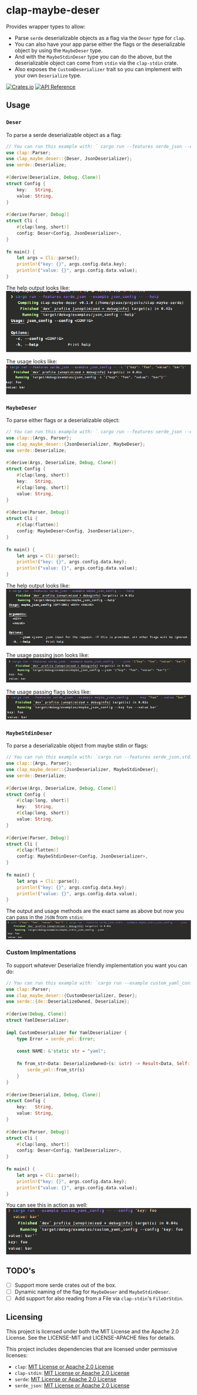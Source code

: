 # clap-maybe-deser

Provides wrapper types to allow:
- Parse `serde` deserializable objects as a flag via the `Deser` type for `clap`.
- You can also have your app parse either the flags or the deserializable object by using the `MaybeDeser` type.
- And with the `MaybeStdinDeser` type you can do the above, but the deserializable object can come from `stdin` via the `clap-stdin` crate.
- Also exposes the `CustomDeserializer` trait so you can implement with your own `Deserialize` type.

[![Crates.io](https://img.shields.io/crates/v/clap-maybe-deser?style=flat-square)](https://crates.io/crates/clap-maybe-deser)
[![API Reference](https://img.shields.io/docsrs/clap-maybe-deser?style=flat-square)](https://docs.rs/clap-maybe-deser)

## Usage

### `Deser`

To parse a serde deserializable object as a flag:
```rust
// You can run this example with: ` cargo run --features serde_json --example json_config --`
use clap::Parser;
use clap_maybe_deser::{Deser, JsonDeserializer};
use serde::Deserialize;

#[derive(Deserialize, Debug, Clone)]
struct Config {
    key:   String,
    value: String,
}

#[derive(Parser, Debug)]
struct Cli {
    #[clap(long, short)]
    config: Deser<Config, JsonDeserializer>,
}

fn main() {
    let args = Cli::parse();
    println!("key: {}", args.config.data.key);
    println!("value: {}", args.config.data.value);
}

```

The help output looks like:
![Json Config Help Example](screenshots/deser_json_config_help.png)

The usage looks like:
![Json Config Use Example](screenshots/deser_json_config.png)


### `MaybeDeser`

To parse either flags or a deserializable object:

```rust
// You can run this example with: ` cargo run --features serde_json --example maybe_json_config --`
use clap::{Args, Parser};
use clap_maybe_deser::{JsonDeserializer, MaybeDeser};
use serde::Deserialize;

#[derive(Args, Deserialize, Debug, Clone)]
struct Config {
    #[clap(long, short)]
    key:   String,
    #[clap(long, short)]
    value: String,
}

#[derive(Parser, Debug)]
struct Cli {
    #[clap(flatten)]
    config: MaybeDeser<Config, JsonDeserializer>,
}

fn main() {
    let args = Cli::parse();
    println!("key: {}", args.config.data.key);
    println!("value: {}", args.config.data.value);
}
```

The help output looks like:
![Mayble Json Config Help Example](screenshots/maybe_deser_json_config_help.png)

The usage passing json looks like:
![Maybe Json Config Json Use Example](screenshots/maybe_deser_json_config_json.png)

The usage passing flags looks like:
![Maybe Json Config Flags Use Example](screenshots/maybe_deser_json_config_flags.png)



### `MaybeStdinDeser`

To parse a deserializable object from maybe stdin or flags:

```rust
// You can run this example with: `cargo run --features serde_json,stdin --example maybe_stdin_json_config --`
use clap::{Args, Parser};
use clap_maybe_deser::{JsonDeserializer, MaybeStdinDeser};
use serde::Deserialize;

#[derive(Args, Deserialize, Debug, Clone)]
struct Config {
    #[clap(long, short)]
    key:   String,
    #[clap(long, short)]
    value: String,
}

#[derive(Parser, Debug)]
struct Cli {
    #[clap(flatten)]
    config: MaybeStdinDeser<Config, JsonDeserializer>,
}

fn main() {
    let args = Cli::parse();
    println!("key: {}", args.config.data.key);
    println!("value: {}", args.config.data.value);
}
```

The output and usage methods are the exact same as above but now you can pass in the `JSON` from `stdin`:
![Maybe Json Config Json Stdin Use Example](screenshots/maybe_stdin_json_config.png)


### Custom Implmentations

To support whatever Deserialize friendly implementation you want you can do:

```rust
// You can run this example with: `cargo run --example custom_yaml_config --`
use clap::Parser;
use clap_maybe_deser::{CustomDeserializer, Deser};
use serde::{de::DeserializeOwned, Deserialize};

#[derive(Debug, Clone)]
struct YamlDeserializer;

impl CustomDeserializer for YamlDeserializer {
    type Error = serde_yml::Error;

    const NAME: &'static str = "yaml";

    fn from_str<Data: DeserializeOwned>(s: &str) -> Result<Data, Self::Error> {
        serde_yml::from_str(s)
    }
}

#[derive(Deserialize, Debug, Clone)]
struct Config {
    key:   String,
    value: String,
}

#[derive(Parser, Debug)]
struct Cli {
    #[clap(long, short)]
    config: Deser<Config, YamlDeserializer>,
}

fn main() {
    let args = Cli::parse();
    println!("key: {}", args.config.data.key);
    println!("value: {}", args.config.data.value);
}

```

You can see this in action as well:
![Custom Yaml Config Use Example](screenshots/custom_yaml_config.png)


## TODO's

- [ ] Support more serde crates out of the box.
- [ ] Dynamic naming of the flag for `MaybeDeser` and `MaybeStdinDeser`.
- [ ] Add support for also reading from a File via `clap-stdin`'s `FileOrStdin`.

## Licensing

This project is licensed under both the MIT License and the Apache 2.0 License. See the LICENSE-MIT and LICENSE-APACHE files for details.

This project includes dependencies that are licensed under permissive licenses:

- `clap`: [MIT License or Apache 2.0 License](https://github.com/clap-rs/clap/blob/master/LICENSE-MIT)
- `clap-stdin`: [MIT License or Apache 2.0 License](https://github.com/thepacketgeek/clap-stdin/blob/main/LICENSE-MIT)
- `serde`: [MIT License or Apache 2.0 License](https://github.com/serde-rs/serde/blob/master/LICENSE-MIT)
- `serde_json`: [MIT License or Apache 2.0 License](https://github.com/serde-rs/json/blob/master/LICENSE-MIT)
